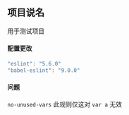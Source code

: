 ## 项目说名

用于测试项目

#### 配置更改

```js
"eslint": "5.6.0"
"babel-eslint": "9.0.0"

```

#### 问题

`no-unused-vars` 此规则仅这对 `var a` 无效
